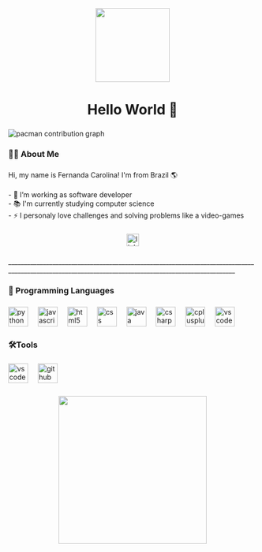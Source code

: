 <div align="center">
  <img height="150" src="https://media2.giphy.com/media/v1.Y2lkPTc5MGI3NjExaHN2MzEwcWJzN294eG5ybGZpMDdpYWpsczc2emxya3kxd291OW45NCZlcD12MV9pbnRlcm5hbF9naWZfYnlfaWQmY3Q9Zw/nuotlxgu78Ddzaq0HR/giphy.gif"  />
</div>

###

<h1 align="center">Hello World 👋</h1>

###

<picture>
  <source media="(prefers-color-scheme: dark)" srcset="https://raw.githubusercontent.com/Finni15/Finni15/output/pacman-contribution-graph-dark.svg">
  <source media="(prefers-color-scheme: light)" srcset="https://raw.githubusercontent.com/Finni15/Finni15/output/pacman-contribution-graph.svg">
  <img alt="pacman contribution graph" src="https://raw.githubusercontent.com/Finni15/Finni15/output/pacman-contribution-graph.svg">
</picture>

###

<h3 align="left">👩‍💻  About Me</h3>

###

<p align="left">Hi, my name is Fernanda Carolina! I'm from Brazil 🌎<br><br>- 🔭 I’m working as software developer<br>- 📚 I'm currently studying computer science<br>- ⚡ I personaly love challenges and solving problems like a video-games</p>

###

<div align="center">
  <a href="https://www.linkedin.com/in/fernanda-carolina-sampaio" target="_blank">
    <img src="https://img.shields.io/static/v1?message=LinkedIn&logo=linkedin&label=&color=0077B5&logoColor=white&labelColor=&style=for-the-badge" height="25" alt="linkedin logo"  />
  </a>
</div>

###

<p align="left">______________________________________________________________________________________________________________________________________________________</p>

###

<h3 align="left">🧠 Programming Languages</h3>

###

<div align="left">
  <img src="https://cdn.jsdelivr.net/gh/devicons/devicon/icons/python/python-original.svg" height="40" alt="python logo"  />
  <img width="12" />
  <img src="https://cdn.jsdelivr.net/gh/devicons/devicon/icons/javascript/javascript-original.svg" height="40" alt="javascript logo"  />
  <img width="12" />
  <img src="https://cdn.jsdelivr.net/gh/devicons/devicon/icons/html5/html5-original.svg" height="40" alt="html5 logo"  />
  <img width="12" />
  <img src="https://cdn.jsdelivr.net/gh/devicons/devicon/icons/css3/css3-original.svg" height="40" alt="css logo"  />
  <img width="12" />
  <img src="https://cdn.jsdelivr.net/gh/devicons/devicon/icons/java/java-original.svg" height="40" alt="java logo"  />
  <img width="12" />
  <img src="https://cdn.jsdelivr.net/gh/devicons/devicon/icons/csharp/csharp-original.svg" height="40" alt="csharp logo"  />
  <img width="12" />
  <img src="https://cdn.jsdelivr.net/gh/devicons/devicon/icons/cplusplus/cplusplus-original.svg" height="40" alt="cplusplus logo"  />
  <img width="12" />
  <img src="https://cdn.jsdelivr.net/gh/devicons/devicon/icons/vscode/vscode-original.svg" height="40" alt="vscode logo"  />
</div>

###

<h3 align="left">🛠Tools</h3>

###

<div align="left">
  <img src="https://cdn.jsdelivr.net/gh/devicons/devicon/icons/vscode/vscode-original.svg" height="40" alt="vscode logo"  />
  <img width="12" />
  <img src="https://cdn.jsdelivr.net/gh/devicons/devicon/icons/github/github-original.svg" height="40" alt="github logo"  />
</div>

###

<div align="center">
  <img height="300" src="https://i.pinimg.com/736x/de/9f/ac/de9fac23ab831da3e0746c6fbe2b367e.jpg"  />
</div>

###
